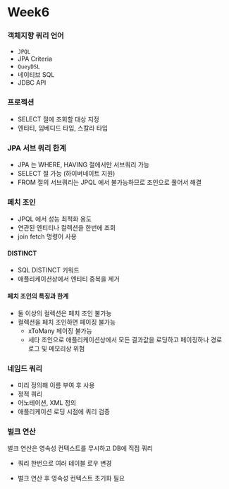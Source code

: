 # Week6



### 객체지향 쿼리 언어

- `JPQL`
- JPA Criteria
- `QueyDSL`
- 네이티브 SQL
- JDBC API



### 프로젝션

- SELECT 절에 조회할 대상 지정
- 엔티티, 임베디드 타입, 스칼라 타입



### JPA 서브 쿼리 한계

- JPA 는 WHERE, HAVING 절에서만 서브쿼리 가능
- SELECT 절 가능 (하이버네이트 지원)
- FROM 절의 서브쿼리는 JPQL 에서 불가능하므로 조인으로 풀어서 해결



### 페치 조인

- JPQL 에서 성능 최적화 용도
- 연관된 엔티티나 컬렉션을 한번에 조회
- join fetch 명령어 사용

#### 

#### DISTINCT

- SQL DISTINCT 키워드
- 애플리케이션상에서 엔티티 중복을 제거

#### 

#### 페치 조인의 특징과 한계

- 둘 이상의 컬렉션은 페치 조인 불가능
- 컬렉션을 페치 조인하면 페이징 불가능
  - xToMany 페이징 불가능
  - 세타 조인으로 애플리케이션상에서 모든 결과값을 로딩하고 페이징하나 경로 로그 및 메모리상 위험



### 네임드 쿼리

- 미리 정의해 이름 부여 후 사용
- 정적 쿼리
- 어노테이션, XML 정의
- 애플리케이션 로딩 시점에 쿼리 검증



### 벌크 연산

벌크 연산은 영속성 컨텍스트를 무시하고 DB에 직접 쿼리

- 쿼리 한번으로 여러 테이블 로우 변경

- 벌크 연산 후 영속성 컨텍스트 초기화 필요




